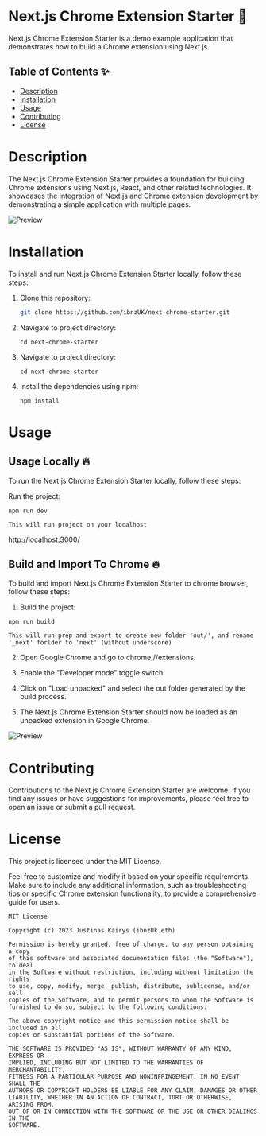 # Next.js Chrome Extension Starter 🚀

Next.js Chrome Extension Starter is a demo example application that demonstrates how to build a Chrome extension using Next.js.

## Table of Contents ✨

- [Description](#description)
- [Installation](#installation)
- [Usage](#usage)
- [Contributing](#contributing)
- [License](#license)

# Description

The Next.js Chrome Extension Starter provides a foundation for building Chrome extensions using Next.js, React, and other related technologies. It showcases the integration of Next.js and Chrome extension development by demonstrating a simple application with multiple pages.

![Preview](Screen2.jpg)

# Installation

To install and run Next.js Chrome Extension Starter locally, follow these steps:

1. Clone this repository:

   ```bash
   git clone https://github.com/ibnzUK/next-chrome-starter.git
   ```

2. Navigate to project directory:

   ```
   cd next-chrome-starter
   ```

3. Navigate to project directory:

   ```
   cd next-chrome-starter
   ```

4. Install the dependencies using npm:
   ```
   npm install
   ```

# Usage

## Usage Locally 🔥

To run the Next.js Chrome Extension Starter locally, follow these steps:

Run the project:

```
npm run dev
```

`This will run project on your localhost`

http://localhost:3000/

## Build and Import To Chrome 🔥

To build and import Next.js Chrome Extension Starter to chrome browser, follow these steps:

1. Build the project:

```
npm run build
```

`This will run prep and export to create new folder 'out/', and rename '_next' forlder to 'next' (without underscore)`

2. Open Google Chrome and go to chrome://extensions.

3. Enable the "Developer mode" toggle switch.

4. Click on "Load unpacked" and select the out folder generated by the build process.

5. The Next.js Chrome Extension Starter should now be loaded as an unpacked extension in Google Chrome.

![Preview](Screen1.jpg)

# Contributing

Contributions to the Next.js Chrome Extension Starter are welcome! If you find any issues or have suggestions for improvements, please feel free to open an issue or submit a pull request.

# License

This project is licensed under the MIT License.

Feel free to customize and modify it based on your specific requirements.
Make sure to include any additional information, such as troubleshooting tips or specific
Chrome extension functionality, to provide a comprehensive guide for users.

```
MIT License

Copyright (c) 2023 Justinas Kairys (ibnzUk.eth)

Permission is hereby granted, free of charge, to any person obtaining a copy
of this software and associated documentation files (the "Software"), to deal
in the Software without restriction, including without limitation the rights
to use, copy, modify, merge, publish, distribute, sublicense, and/or sell
copies of the Software, and to permit persons to whom the Software is
furnished to do so, subject to the following conditions:

The above copyright notice and this permission notice shall be included in all
copies or substantial portions of the Software.

THE SOFTWARE IS PROVIDED "AS IS", WITHOUT WARRANTY OF ANY KIND, EXPRESS OR
IMPLIED, INCLUDING BUT NOT LIMITED TO THE WARRANTIES OF MERCHANTABILITY,
FITNESS FOR A PARTICULAR PURPOSE AND NONINFRINGEMENT. IN NO EVENT SHALL THE
AUTHORS OR COPYRIGHT HOLDERS BE LIABLE FOR ANY CLAIM, DAMAGES OR OTHER
LIABILITY, WHETHER IN AN ACTION OF CONTRACT, TORT OR OTHERWISE, ARISING FROM,
OUT OF OR IN CONNECTION WITH THE SOFTWARE OR THE USE OR OTHER DEALINGS IN THE
SOFTWARE.

```
